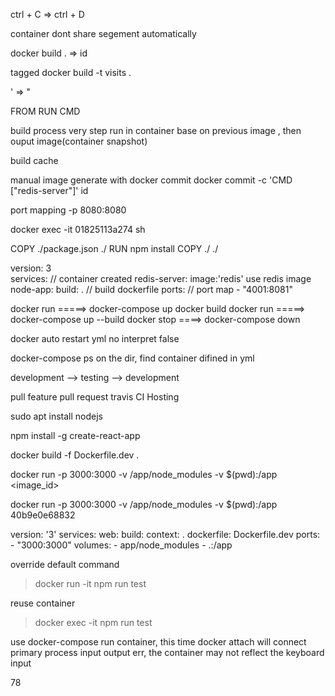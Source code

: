 ctrl + C => ctrl + D

container dont share segement automatically

docker build . => id

tagged docker build -t visits .

' => "

FROM RUN CMD

build process
very step run in container base on previous image , then ouput image(container snapshot)

build cache

manual image generate with docker commit
docker commit -c 'CMD ["redis-server"]' id

port mapping -p 8080:8080

docker exec -it 01825113a274 sh 


COPY ./package.json ./
RUN npm install
COPY ./ ./


version: 3       
services:   // container created
  redis-server:
    image:'redis'  use redis image
  node-app:
    build: . // build dockerfile
    ports:   // port map
      - "4001:8081" 



docker run    =====> docker-compose up
docker build 
docker run    =====> docker-compose up --build
docker stop   ====> docker-compose down

docker auto restart
yml no interpret false

docker-compose ps
on the dir, find container difined in yml

development --> testing --> development

pull feature pull request  travis CI Hosting

sudo apt install nodejs

npm install -g create-react-app

docker build -f Dockerfile.dev .

docker run -p 3000:3000 -v /app/node_modules -v $(pwd):/app <image_id>

docker run -p 3000:3000 -v /app/node_modules -v $(pwd):/app 40b9e0e68832


version: '3'
services:
  web:
   build:
     context: .
     dockerfile: Dockerfile.dev
    ports:
      - "3000:3000"
    volumes:
      - app/node_modules
      - .:/app



override default command
> docker run -it <image-id> npm run test

reuse container
> docker exec -it <image-id> npm run test

use docker-compose run container, this time docker attach will connect primary process input output err, the container may not reflect the keyboard input


78